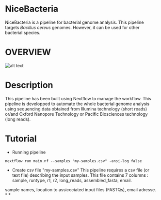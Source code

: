 # NiceBacteria
NiceBacteria is a pipeline for bacterial genome analysis. This pipeline targets _Bacillus cereus_ genomes. However, it can be used for other bacterial species. 

# OVERVIEW
![alt text](https://github.com/eunbaeAN/IRCAN_pipeline/blob/main/overview.png?raw=true)

# Description 
This pipeline has been built using Nextflow to manage the workflow. 
This pipeline is developped to automate the whole bacterial genome analysis using sequencing data obtained from Illumina technology (short reads) or/and Oxford Nanopore Technology or Pacific Biosciences technology (long reads).

# Tutorial
* Running pipeline
 ``` 
 nextflow run main.nf --samples "my-samples.csv" -ansi-log false
 ```
* Create csv file "my-samples.csv"
This pipeline requires a csv file (or text file) describing the input samples. This file contains 7 columns :
sample, runtype, r1, r2, long_reads, assembled_fasta, email. 

sample names, location to assicociated input files (FASTQs), email adresse. 
* 
*  

